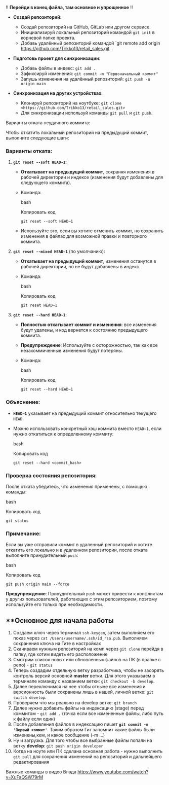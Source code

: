 
!!
**Перейди в конец файла, там основное и упрощенное**
!!

- **Создай репозиторий**:
    - Создай репозиторий на GitHub, GitLab или другом сервисе.
    - Инициализируй локальный репозиторий командой `git init` в корневой папке проекта.
    - Добавь удалённый репозиторий командой `git remote add origin https://github.com/Trikko13/retail_sales.git.
- **Подготовь проект для синхронизации**:
    
    - Добавь файлы в индекс: `git add .`
    - Зафиксируй изменения: `git commit -m "Первоначальный коммит"`
    - Запушь изменения на удалённый репозиторий: `git push -u origin main`
- **Синхронизация на других устройствах**:
    
    - Клонируй репозиторий на ноутбуке: `git clone <https://github.com/Trikko13/retail_sales.git>`
    - Для синхронизации используй команды `git pull` и `git push`.

Варианты отката неудачного коммита:

Чтобы откатить локальный репозиторий на предыдущий коммит, выполните следующие шаги:

### Варианты отката:

1. **`git reset --soft HEAD~1`**:
    
    - **Откатывает на предыдущий коммит**, сохраняя изменения в рабочей директории и индексе (изменения будут добавлены для следующего коммита).
    - Команда:
        
        bash
        
        Копировать код
        
        `git reset --soft HEAD~1`
        
    - Используйте это, если вы хотите отменить коммит, но сохранить изменения в файлах для возможной правки и повторного коммита.
2. **`git reset --mixed HEAD~1`** (по умолчанию):
    
    - **Откатывает на предыдущий коммит**, изменения останутся в рабочей директории, но не будут добавлены в индекс.
    - Команда:
        
        bash
        
        Копировать код
        
        `git reset HEAD~1`
        
3. **`git reset --hard HEAD~1`**:
    
    - **Полностью откатывает коммит и изменения**: все изменения будут удалены, и код вернется к состоянию предыдущего коммита.
    - **Предупреждение**: Используйте с осторожностью, так как все незакоммиченные изменения будут потеряны.
    - Команда:
        
        bash
        
        Копировать код
        
        `git reset --hard HEAD~1`
        

### Объяснение:

- **`HEAD~1`** указывает на предыдущий коммит относительно текущего `HEAD`.
- Можно использовать конкретный хэш коммита вместо `HEAD~1`, если нужно откатиться к определенному коммиту:
    
    bash
    
    Копировать код
    
    `git reset --hard <commit_hash>`
    

### Проверка состояния репозитория:

После отката убедитесь, что изменения применены, с помощью команды:

bash

Копировать код

`git status`

### Примечание:

Если вы уже отправили коммит в удаленный репозиторий и хотите откатить его локально и в удаленном репозитории, после отката выполните принудительный `push`:

bash

Копировать код

`git push origin main --force`

**Предупреждение**: Принудительный `push` может привести к конфликтам у других пользователей, работающих с этим репозиторием, поэтому используйте его только при необходимости.

## **Основное для начала работы
1. Создаем ключ через терминал  `ssh-keygen`, затем выполняем его показ через `cat /Users/username/.ssh/id_rsa.pub`. Выполняем сохранения ключа на Гите в настройках
2. Скачиваем нужным репозиторий на комп через `git clone` перейдя в папку, где хотим видеть его расположение
3. Смотрим список новых или обновленных файлов на ПК (в прапке с репо) - `git status`
4. Теперь создадим отдельную ветку разработчика, чтобы не засорять контроль версий основной **master** ветки. Для этого указываем в терминале команду с названием ветки: `git checkout -b develop`.
5. Далее переключимся на нее чтобы отныне все изменения и версионность были сохранены лишь в нашей, личной ветке: `git switch develop`.
6. Проверяем что мы реально на develop ветке: `git branch`
7. Далее нужно добавить файлы на индексацию (stage) перед коммитом - `git add .` (точка если все измененные файлы, либо путь к файлу если один)
8. После добавления файлов в индексацию пишет **`git commit -m 'Первый коммит'`**. Таким образом Гит запомнит какие файлы были изменены,кем, и какое сообщение (-m ...)
9. Ну и загрузка. Для того чтобы все выбранные файлы попали на ветку **develop**: `git push origin developer`
10. Когда на ноуте или ПК сделана основная работа - нужно выполнить `git pull` для сохранения изменений на репозиторий и дальнейшего редактирования

Важные  команды в видео Влада
https://www.youtube.com/watch?v=XuFaQSW79rM